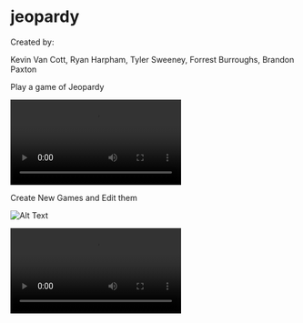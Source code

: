 # jeopardy

Created by:

Kevin Van Cott, Ryan Harpham, Tyler Sweeney, Forrest Burroughs, Brandon Paxton

Play a game of Jeopardy

![Alt Text](https://i.imgur.com/RkAjuoX.mp4)

Create New Games and Edit them

![Alt Text](https://i.imgur.com/d5kwKGw.png)

![Alt Text](https://i.imgur.com/M9FcYHr.mp4)
